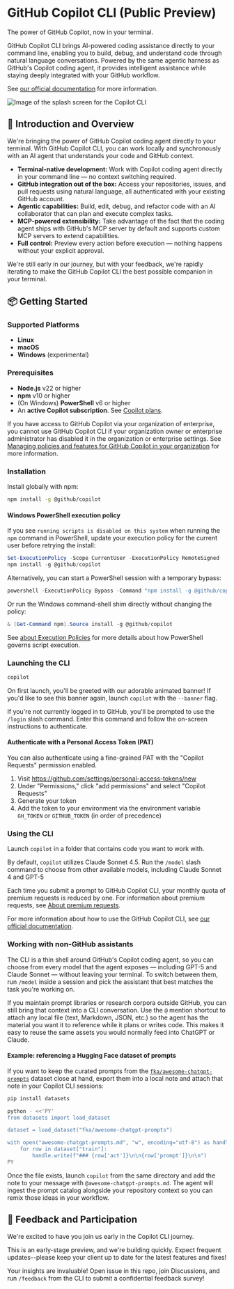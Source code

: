 # GitHub Copilot CLI (Public Preview)

The power of GitHub Copilot, now in your terminal.

GitHub Copilot CLI brings AI-powered coding assistance directly to your command line, enabling you to build, debug, and understand code through natural language conversations. Powered by the same agentic harness as GitHub's Copilot coding agent, it provides intelligent assistance while staying deeply integrated with your GitHub workflow.

See [our official documentation](https://docs.github.com/copilot/concepts/agents/about-copilot-cli) for more information.

![Image of the splash screen for the Copilot CLI](https://github.com/user-attachments/assets/51ac25d2-c074-467a-9c88-38a8d76690e3)

## 🚀 Introduction and Overview

We're bringing the power of GitHub Copilot coding agent directly to your terminal. With GitHub Copilot CLI, you can work locally and synchronously with an AI agent that understands your code and GitHub context.

- **Terminal-native development:** Work with Copilot coding agent directly in your command line — no context switching required.
- **GitHub integration out of the box:** Access your repositories, issues, and pull requests using natural language, all authenticated with your existing GitHub account.
- **Agentic capabilities:** Build, edit, debug, and refactor code with an AI collaborator that can plan and execute complex tasks.
- **MCP-powered extensibility:** Take advantage of the fact that the coding agent ships with GitHub's MCP server by default and supports custom MCP servers to extend capabilities.
- **Full control:** Preview every action before execution — nothing happens without your explicit approval.

We're still early in our journey, but with your feedback, we're rapidly iterating to make the GitHub Copilot CLI the best possible companion in your terminal.

## 📦 Getting Started

### Supported Platforms

- **Linux**
- **macOS**
- **Windows** (experimental)

### Prerequisites

- **Node.js** v22 or higher
- **npm** v10 or higher
- (On Windows) **PowerShell** v6 or higher
- An **active Copilot subscription**. See [Copilot plans](https://github.com/features/copilot/plans?ref_cta=Copilot+plans+signup&ref_loc=install-copilot-cli&ref_page=docs).

If you have access to GitHub Copilot via your organization of enterprise, you cannot use GitHub Copilot CLI if your organization owner or enterprise administrator has disabled it in the organization or enterprise settings. See [Managing policies and features for GitHub Copilot in your organization](http://docs.github.com/copilot/managing-copilot/managing-github-copilot-in-your-organization/managing-github-copilot-features-in-your-organization/managing-policies-for-copilot-in-your-organization) for more information.

### Installation

Install globally with npm:
```bash
npm install -g @github/copilot
```

#### Windows PowerShell execution policy

If you see `running scripts is disabled on this system` when running the `npm` command in PowerShell, update your execution
policy for the current user before retrying the install:

```powershell
Set-ExecutionPolicy -Scope CurrentUser -ExecutionPolicy RemoteSigned
npm install -g @github/copilot
```

Alternatively, you can start a PowerShell session with a temporary bypass:

```powershell
powershell -ExecutionPolicy Bypass -Command "npm install -g @github/copilot"
```

Or run the Windows command-shell shim directly without changing the policy:

```powershell
& (Get-Command npm).Source install -g @github/copilot
```

See [about Execution Policies](https://go.microsoft.com/fwlink/?LinkID=135170) for more details about how PowerShell governs
script execution.

### Launching the CLI

```bash
copilot
```

On first launch, you'll be greeted with our adorable animated banner! If you'd like to see this banner again, launch `copilot` with the `--banner` flag. 

If you're not currently logged in to GitHub, you'll be prompted to use the `/login` slash command. Enter this command and follow the on-screen instructions to authenticate.

#### Authenticate with a Personal Access Token (PAT)

You can also authenticate using a fine-grained PAT with the "Copilot Requests" permission enabled.

1. Visit https://github.com/settings/personal-access-tokens/new
2. Under "Permissions," click "add permissions" and select "Copilot Requests"
3. Generate your token
4. Add the token to your environment via the environment variable `GH_TOKEN` or `GITHUB_TOKEN` (in order of precedence)

### Using the CLI

Launch `copilot` in a folder that contains code you want to work with. 

By default, `copilot` utilizes Claude Sonnet 4.5. Run the `/model` slash command to choose from other available models, including Claude Sonnet 4 and GPT-5

Each time you submit a prompt to GitHub Copilot CLI, your monthly quota of premium requests is reduced by one. For information about premium requests, see [About premium requests](https://docs.github.com/copilot/managing-copilot/monitoring-usage-and-entitlements/about-premium-requests).

For more information about how to use the GitHub Copilot CLI, see [our official documentation](https://docs.github.com/copilot/concepts/agents/about-copilot-cli).

### Working with non-GitHub assistants

The CLI is a thin shell around GitHub's Copilot coding agent, so you can choose
from every model that the agent exposes — including GPT-5 and Claude Sonnet —
without leaving your terminal. To switch between them, run `/model` inside a
session and pick the assistant that best matches the task you're working on.

If you maintain prompt libraries or research corpora outside GitHub, you can
still bring that context into a CLI conversation. Use the `@` mention shortcut
to attach any local file (text, Markdown, JSON, etc.) so the agent has the
material you want it to reference while it plans or writes code. This makes it
easy to reuse the same assets you would normally feed into ChatGPT or Claude.

#### Example: referencing a Hugging Face dataset of prompts

If you want to keep the curated prompts from the
[`fka/awesome-chatgpt-prompts`](https://huggingface.co/datasets/fka/awesome-chatgpt-prompts)
dataset close at hand, export them into a local note and attach that note in
your Copilot CLI sessions:

```bash
pip install datasets

python - <<'PY'
from datasets import load_dataset

dataset = load_dataset("fka/awesome-chatgpt-prompts")

with open("awesome-chatgpt-prompts.md", "w", encoding="utf-8") as handle:
    for row in dataset["train"]:
        handle.write(f"### {row['act']}\n\n{row['prompt']}\n\n")
PY
```

Once the file exists, launch `copilot` from the same directory and add the note
to your message with `@awesome-chatgpt-prompts.md`. The agent will ingest the
prompt catalog alongside your repository context so you can remix those ideas in
your workflow.


## 📢 Feedback and Participation

We're excited to have you join us early in the Copilot CLI journey.

This is an early-stage preview, and we're building quickly. Expect frequent updates--please keep your client up to date for the latest features and fixes!

Your insights are invaluable! Open issue in this repo, join Discussions, and run `/feedback` from the CLI to submit a confidential feedback survey!
